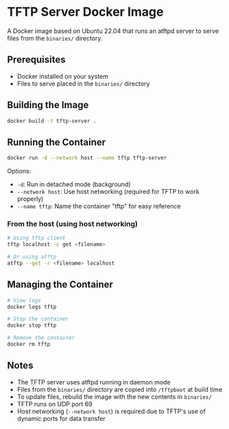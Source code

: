 # TFTP Server Docker Image

A Docker image based on Ubuntu 22.04 that runs an atftpd server to serve files from the `binaries/` directory.

## Prerequisites

- Docker installed on your system
- Files to serve placed in the `binaries/` directory

## Building the Image

```bash
docker build -t tftp-server .
```

## Running the Container

```bash
docker run -d --network host --name tftp tftp-server
```

Options:
- `-d`: Run in detached mode (background)
- `--network host`: Use host networking (required for TFTP to work properly)
- `--name tftp`: Name the container "tftp" for easy reference

### From the host (using host networking)
```bash
# Using tftp client
tftp localhost -c get <filename>

# Or using atftp
atftp --get -r <filename> localhost
```

## Managing the Container

```bash
# View logs
docker logs tftp

# Stop the container
docker stop tftp

# Remove the container
docker rm tftp
```

## Notes

- The TFTP server uses atftpd running in daemon mode
- Files from the `binaries/` directory are copied into `/tftpboot` at build time
- To update files, rebuild the image with the new contents in `binaries/`
- TFTP runs on UDP port 69
- Host networking (`--network host`) is required due to TFTP's use of dynamic ports for data transfer
